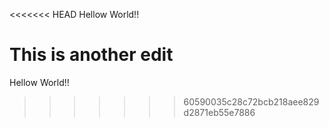 <<<<<<< HEAD
Hellow World!!

This is another edit
=======
Hellow World!!
>>>>>>> 60590035c28c72bcb218aee829d2871eb55e7886
